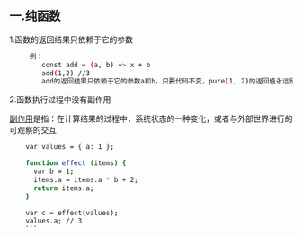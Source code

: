 ## 一.纯函数


1.函数的返回结果只依赖于它的参数
```bash
     例：
        const add = (a, b) => x + b
        add(1,2) //3
        add的返回结果只依赖于它的参数a和b，只要代码不变，pure(1, 2)的返回值永远是3,此为第一个条件。
```
2.函数执行过程中没有副作用

[副作用](./sideEffect.md)是指：在计算结果的过程中，系统状态的一种变化，或者与外部世界进行的可观察的交互
```bash
    var values = { a: 1 };

    function effect (items) {
      var b = 1;
      items.a = items.a * b + 2;
      return items.a;
    }

    var c = effect(values);
    values.a; // 3
    ```